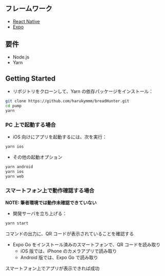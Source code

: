 ## フレームワーク

- [React Native](https://reactnative.dev/)
- [Expo](https://expo.dev/)

## 要件

- Node.js
- Yarn 

## Getting Started

- リポジトリをクローンして、Yarn の依存パッケージをインストール：

```bash
git clone https://github.com/harukymmm/breadHunter.git
cd pump
yarn
```

### PC 上で起動する場合

- iOS 向けにアプリを起動するには、次を実行：

```bash
yarn ios
```

- その他の起動オプション

```bash
yarn android
yarn ios
yarn web
```

### スマートフォン上で動作確認する場合

**NOTE: 筆者環境では動作未確認できていない**

- 開発サーバを立ち上げる：

```bash
yarn start
```

コマンドの出力に、QR コードが表示されていることを確認する

- Expo Go をインストール済みのスマートフォンで、QR コードを読み取り
  - iOS 版では、iPhone のカメラアプリで読み取り
  - Android 版では、Expo Go で読み取り

スマートフォン上でアプリが表示できれば成功